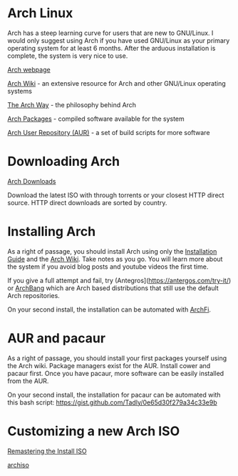 # Arch Linux

Arch has a steep learning curve for users that are new to GNU/Linux.  I would only suggest using Arch if you have used GNU/Linux as your primary operating system for at least 6 months.  After the arduous installation is complete, the system is very nice to use.

[Arch webpage](https://www.archlinux.org/)

[Arch Wiki](https://wiki.archlinux.org/) - an extensive resource for Arch and other GNU/Linux operating systems

[The Arch Way](https://wiki.archlinux.org/index.php/The_Arch_Way_(%D0%A1%D1%80%D0%BF%D1%81%D0%BA%D0%B8)) - the philosophy behind Arch

[Arch Packages](https://www.archlinux.org/packages/) - compiled software available for the system

[Arch User Repository (AUR)](https://aur.archlinux.org/) - a set of build scripts for more software

# Downloading Arch

[Arch Downloads](https://www.archlinux.org/download/)

Download the latest ISO with through torrents or your closest HTTP direct source.  HTTP direct downloads are sorted by country.

# Installing Arch

As a right of passage, you should install Arch using only the [Installation Guide](https://wiki.archlinux.org/index.php/Installation_guide) and the [Arch Wiki](https://wiki.archlinux.org/).  Take notes as you go.  You will learn more about the system if you avoid blog posts and youtube videos the first time.

If you give a full attempt and fail, try (Antegros](https://antergos.com/try-it/) or [ArchBang](http://bbs.archbang.org/) which are Arch based distributions that still use the default Arch repositories.

On your second install, the installation can be automated with [ArchFi](https://github.com/MatMoul/archfi).

# AUR and pacaur

As a right of passage, you should install your first packages yourself using the Arch wiki.  Package managers exist for the AUR.  Install cower and pacaur first.  Once you have pacaur, more software can be easily installed from the AUR.

On your second install, the installation for pacaur can be automated with this bash script: https://gist.github.com/Tadly/0e65d30f279a34c33e9b

# Customizing a new Arch ISO

[Remastering the Install ISO](https://wiki.archlinux.org/index.php/Remastering_the_Install_ISO)

[archiso](https://wiki.archlinux.org/index.php/archiso)
